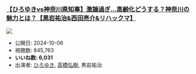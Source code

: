 ### [【ひろゆきvs神奈川県知事】激論過ぎ…高齢化どうする？神奈川の魅力とは？【黒岩祐治&西田亮介&リハックマ】](https://www.youtube.com/watch?v=uhtNZIisc8w)
[![](https://img.youtube.com/vi/uhtNZIisc8w/sddefault.jpg)](https://www.youtube.com/watch?v=uhtNZIisc8w)
-   公開日: 2024-10-06
-   視聴数: 845,763
-   **いいね数: 6,031**
-   出演者: [ひろゆき](/rehacq_fan/people/ひろゆき "wikilink"), [高橋弘樹](/rehacq_fan/people/高橋弘樹 "wikilink"), 黒岩祐治
